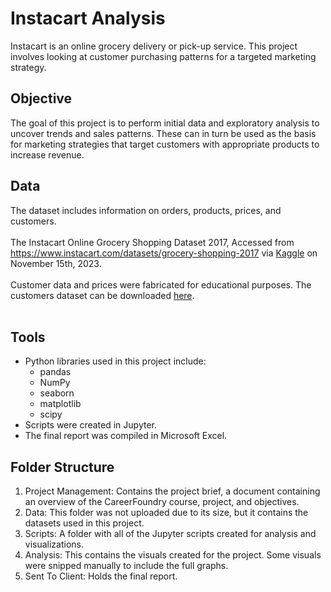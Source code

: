# Instacart Analysis
Instacart is an online grocery delivery or pick-up service. This project involves looking at customer purchasing patterns for a targeted marketing strategy.
## Objective
The goal of this project is to perform initial data and exploratory analysis to uncover trends and sales patterns. These can in turn be used as the basis for marketing strategies that target customers with appropriate products to increase revenue.
## Data
The dataset includes information on orders, products, prices, and customers. <br/>
<br/>
The Instacart Online Grocery Shopping Dataset 2017, Accessed from https://www.instacart.com/datasets/grocery-shopping-2017 via [Kaggle](https://www.kaggle.com/datasets/psparks/instacart-market-basket-analysis) on November 15th, 2023. <br/>
<br/>
Customer data and prices were fabricated for educational purposes. The customers dataset can be downloaded [here](https://s3.amazonaws.com/coach-courses-us/public/courses/data-immersion/A4/A4_Data_Assets/customers.zip). <br/>
<br/>
## Tools
- Python libraries used in this project include:
  * pandas
  * NumPy
  * seaborn
  * matplotlib
  * scipy
- Scripts were created in Jupyter. <br/>
- The final report was compiled in Microsoft Excel. <br/>
## Folder Structure
01. Project Management: Contains the project brief, a document containing an overview of the CareerFoundry course, project, and objectives.
02. Data: This folder was not uploaded due to its size, but it contains the datasets used in this project.
03. Scripts: A folder with all of the Jupyter scripts created for analysis and visualizations.
04. Analysis: This contains the visuals created for the project. Some visuals were snipped manually to include the full graphs.
05. Sent To Client: Holds the final report.
